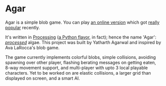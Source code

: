 # Agar

Agar is a simple blob game. You can play [an online version][web] which got [really popular][trends] recently.

It's written in [Processing][processing] ([a Python flavor][py], in fact); hence the name 'Agar': [_processed_][agar] algae.
This project was built by Yatharth Agarwal and inspired by Ava LaRocca's blob game.

The game currently implements colorful blobs, simple collisions, avoiding spawning over other player, flashing berating messages on getting eaten, 8-way movement support, and multi-player with upto 3 local playable characters.
Yet to be worked on are elastic collisions, a larger grid than displayed on screen, and a smart AI.


  [trends]: https://www.google.com/trends/explore#q=agar
  [web]: http://agar.io/
  [processing]: https://processing.org
  [agar]: https://en.wikipedia.org/wiki/Agar
  [py]: http://py.processing.org/
